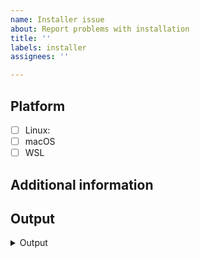```yaml
---
name: Installer issue
about: Report problems with installation
title: ''
labels: installer
assignees: ''

---
```


## Platform

<!-- select the platform on which you tried to install Lix -->

- [ ] Linux: <!-- state your distribution, e.g. Arch Linux, Ubuntu, ... -->
- [ ] macOS
- [ ] WSL

## Additional information

<!-- state special circumstances on your system or additional steps you have taken prior to installation -->

## Output

<details><summary>Output</summary>

```log

<!-- paste console output here and remove this comment -->

```

</details>
